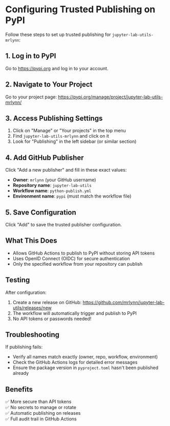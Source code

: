 # Configuring Trusted Publishing on PyPI

Follow these steps to set up trusted publishing for `jupyter-lab-utils-mrlynn`:

## 1. Log in to PyPI
Go to https://pypi.org and log in to your account.

## 2. Navigate to Your Project
Go to your project page: https://pypi.org/manage/project/jupyter-lab-utils-mrlynn/

## 3. Access Publishing Settings
1. Click on "Manage" or "Your projects" in the top menu
2. Find `jupyter-lab-utils-mrlynn` and click on it
3. Look for "Publishing" in the left sidebar (or similar section)

## 4. Add GitHub Publisher
Click "Add a new publisher" and fill in these exact values:

- **Owner**: `mrlynn` (your GitHub username)
- **Repository name**: `jupyter-lab-utils`
- **Workflow name**: `python-publish.yml`
- **Environment name**: `pypi` (must match the workflow file)

## 5. Save Configuration
Click "Add" to save the trusted publisher configuration.

## What This Does
- Allows GitHub Actions to publish to PyPI without storing API tokens
- Uses OpenID Connect (OIDC) for secure authentication
- Only the specified workflow from your repository can publish

## Testing
After configuration:
1. Create a new release on GitHub: https://github.com/mrlynn/jupyter-lab-utils/releases/new
2. The workflow will automatically trigger and publish to PyPI
3. No API tokens or passwords needed!

## Troubleshooting
If publishing fails:
- Verify all names match exactly (owner, repo, workflow, environment)
- Check the GitHub Actions logs for detailed error messages
- Ensure the package version in `pyproject.toml` hasn't been published already

## Benefits
✅ More secure than API tokens  
✅ No secrets to manage or rotate  
✅ Automatic publishing on releases  
✅ Full audit trail in GitHub Actions